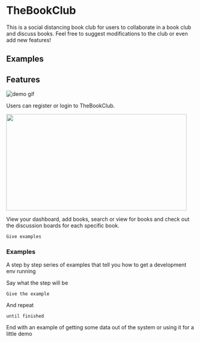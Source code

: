 # TheBookClub

This is a social distancing book club for users to collaborate in a book club and discuss books. Feel free to suggest modifications to the club or even add new features!

## Examples

## Features

<img src="https://media0.giphy.com/media/IhxxlsU4EmOSHyLUhu/giphy.gif" alt="demo gif">

Users can register or login to TheBookClub.

<img src="https://giphy.com/embed/emNKjE6SuVelgL2c9Z" width="480" height="256">

View your dashboard, add books, search or view for books and check out the discussion boards for each specific book. 

```
Give examples
```

### Examples

A step by step series of examples that tell you how to get a development env running

Say what the step will be

```
Give the example
```

And repeat

```
until finished
```

End with an example of getting some data out of the system or using it for a little demo
